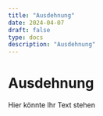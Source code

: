 ```yaml
---
title: "Ausdehnung"
date: 2024-04-07
draft: false
type: docs
description: "Ausdehnung"
---
```


# Ausdehnung

Hier könnte Ihr Text stehen
